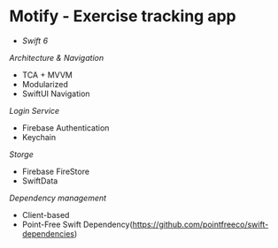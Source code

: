 # Motify - Exercise tracking app

- *Swift 6*

*Architecture & Navigation*
- TCA + MVVM
- Modularized
- SwiftUI Navigation

*Login Service*
- Firebase Authentication
- Keychain

*Storge*
- Firebase FireStore
- SwiftData

*Dependency management*
- Client-based
- Point-Free Swift Dependency(https://github.com/pointfreeco/swift-dependencies)
